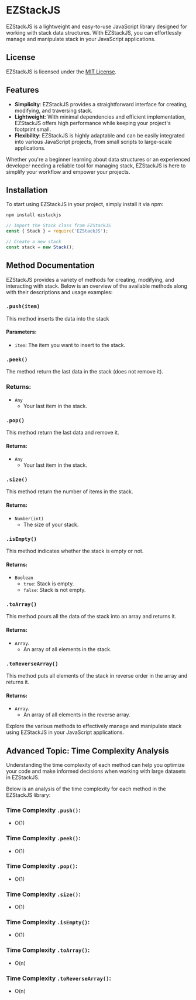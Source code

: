 # EZStackJS

EZStackJS is a lightweight and easy-to-use JavaScript library designed for working with stack data structures. With EZStackJS, you can effortlessly manage and manipulate stack in your JavaScript applications.

## License

EZStackJS is licensed under the [MIT License](LICENSE).

## Features

- **Simplicity**: EZStackJS provides a straightforward interface for creating, modifying, and traversing stack.
- **Lightweight**: With minimal dependencies and efficient implementation, EZStackJS offers high performance while keeping your project's footprint small.
- **Flexibility**: EZStackJS is highly adaptable and can be easily integrated into various JavaScript projects, from small scripts to large-scale applications.

Whether you're a beginner learning about data structures or an experienced developer needing a reliable tool for managing stack, EZStackJS is here to simplify your workflow and empower your projects.

## Installation

To start using EZStackJS in your project, simply install it via npm:

```bash
npm install ezstackjs
```

```js
// Import the Stack class from EZStackJS
const { Stack } = require('EZStackJS');

// Create a new stack
const stack = new Stack();
```

## Method Documentation

EZStackJS provides a variety of methods for creating, modifying, and interacting with stack. Below is an overview of the available methods along with their descriptions and usage examples:

### `.push(item)`

This method inserts the data into the stack

#### Parameters:

- `item`: The item you want to insert to the stack.

### `.peek()`

The method return the last data in the stack (does not remove it).

### Returns:
- `Any`
  - Your last item in the stack.

### `.pop()`

This method return the last data and remove it.

#### Returns:
- `Any`
  - Your last item in the stack.

### `.size()`

This method return the number of items in the stack.

#### Returns:
- `Number(int)`
    - The size of your stack.

### `.isEmpty()`

This method indicates whether the stack is empty or not.

#### Returns:

- `Boolean` 
  - `true`: Stack is empty.
  - `false`: Stack is not empty.

### `.toArray()`

This method pours all the data of the stack into an array and returns it.

#### Returns:

- `Array`.
    - An array of all elements in the stack.

### `.toReverseArray()`

This method puts all elements of the stack in reverse order in the array and returns it.

#### Returns:

- `Array`.
    - An array of all elements in the reverse array.

Explore the various methods to effectively manage and manipulate stack using EZStackJS in your JavaScript applications.


## Advanced Topic: Time Complexity Analysis

Understanding the time complexity of each method can help you optimize your code and make informed decisions when working with large datasets in EZStackJS.

Below is an analysis of the time complexity for each method in the EZStackJS library:

### Time Complexity `.push()`:
- O(1)

### Time Complexity `.peek()`:
- O(1)

### Time Complexity `.pop()`:
- O(1)

### Time Complexity `.size()`:
- O(1)

### Time Complexity `.isEmpty()`:
- O(1)

### Time Complexity `.toArray()`:
- O(n)

### Time Complexity `.toReverseArray()`:
- O(n)
